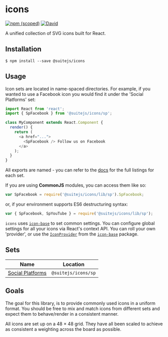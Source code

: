 # icons

[![npm (scoped)](https://img.shields.io/npm/v/@suitejs/icons.svg?style=flat-square)](https://www.npmjs.com/package/@suitejs/icons) [![David](https://david-dm.org/suitejs/suitejs/status.svg?path=packages/icons&style=flat-square)](https://david-dm.org/suitejs/suitejs?path=packages/icons)

A unified collection of SVG icons built for React.

## Installation

```
$ npm install --save @suitejs/icons
```

## Usage

Icon sets are located in name-spaced directories. For example, if you wanted to use a Facebook icon you would find it under the 'Social Platforms' set:

```js
import React from 'react';
import { SpFacebook } from '@suitejs/icons/sp';

class MyComponent extends React.Component {
  render() {
    return (
      <a href="...">
        <SpFacebook /> Follow us on Facebook
      </a>
    );
  }
}
```
All exports are named - you can refer to the [docs](docs) for the full listings for each set.

If you are using **CommonJS** modules, you can access them like so:

```js
var SpFacebook = require('@suitejs/icons/lib/sp').SpFacebook;
```

or, if your environment supports ES6 destructuring syntax:

```js
var { SpFacebook, SpYouTube } = require('@suitejs/icons/lib/sp');
```

`icons` uses [`icon-base`](https://github.com/suitejs/suitejs/tree/master/packages/icon-base) to set common settings. You can configure global settings for all your icons via React's context API. You can roll your own 'provider', or use the [`IconProvider`](https://github.com/suitejs/suitejs/tree/master/packages/icon-base#global-configuration) from the [`icon-base`](https://github.com/suitejs/suitejs/tree/master/packages/icon-base) package.

## Sets

| Name | Location |
| --- | --- |
| [Social Platforms](https://github.com/suitejs/suitejs/blob/master/packages/icons/docs/sp.md) | `@suitejs/icons/sp` |

## Goals

The goal for this library, is to provide commonly used icons in a uniform format. You should be free to mix and match icons from different sets and expect them to behave/render in a consistent manner.

All icons are set up on a 48 &times; 48 grid. They have all been scaled to achieve as consistent a weighting across the board as possible.
